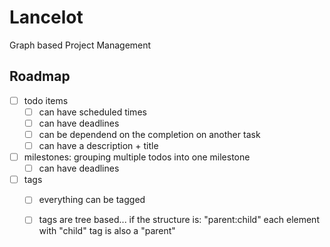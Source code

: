 # Lancelot
Graph based Project Management

## Roadmap
- [ ] todo items
  - [ ] can have scheduled times 
  - [ ] can have deadlines
  - [ ] can be dependend on the completion on another task
  - [ ] can have a description + title
- [ ] milestones: grouping multiple todos into one milestone
  - [ ] can have deadlines
- [ ] tags    
  - [ ] everything can be tagged
  - [ ] tags are tree based... if the structure is: "parent:child" each element
        with "child" tag is also a "parent"

